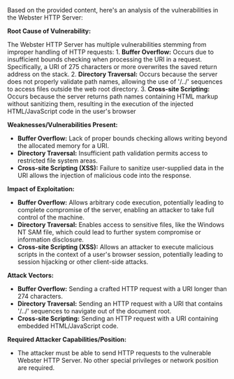 Based on the provided content, here's an analysis of the vulnerabilities in the Webster HTTP Server:

**Root Cause of Vulnerability:**

The Webster HTTP Server has multiple vulnerabilities stemming from improper handling of HTTP requests:
    1. **Buffer Overflow:** Occurs due to insufficient bounds checking when processing the URI in a request. Specifically, a URI of 275 characters or more overwrites the saved return address on the stack.
    2. **Directory Traversal:** Occurs because the server does not properly validate path names, allowing the use of '/../' sequences to access files outside the web root directory.
    3.  **Cross-site Scripting:** Occurs because the server returns path names containing HTML markup without sanitizing them, resulting in the execution of the injected HTML/JavaScript code in the user's browser

**Weaknesses/Vulnerabilities Present:**

*   **Buffer Overflow:** Lack of proper bounds checking allows writing beyond the allocated memory for a URI.
*   **Directory Traversal:** Insufficient path validation permits access to restricted file system areas.
*   **Cross-site Scripting (XSS):** Failure to sanitize user-supplied data in the URI allows the injection of malicious code into the response.

**Impact of Exploitation:**

*   **Buffer Overflow:** Allows arbitrary code execution, potentially leading to complete compromise of the server, enabling an attacker to take full control of the machine.
*   **Directory Traversal:**  Enables access to sensitive files, like the Windows NT SAM file, which could lead to further system compromise or information disclosure.
*  **Cross-site Scripting (XSS):** Allows an attacker to execute malicious scripts in the context of a user's browser session, potentially leading to session hijacking or other client-side attacks.

**Attack Vectors:**

*   **Buffer Overflow:** Sending a crafted HTTP request with a URI longer than 274 characters.
*   **Directory Traversal:** Sending an HTTP request with a URI that contains '/../' sequences to navigate out of the document root.
*   **Cross-site Scripting:** Sending an HTTP request with a URI containing embedded HTML/JavaScript code.

**Required Attacker Capabilities/Position:**

*   The attacker must be able to send HTTP requests to the vulnerable Webster HTTP Server. No other special privileges or network position are required.
